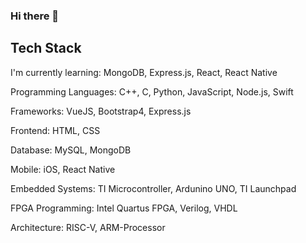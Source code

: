 ### Hi there 👋

<!--
**sidkulkarni/sidkulkarni** is a ✨ _special_ ✨ repository because its `README.md` (this file) appears on your GitHub profile.

Here are some ideas to get you started:

- 🔭 I’m currently working on ...
- 🌱 I’m currently learning ...
- 👯 I’m looking to collaborate on ...
- 🤔 I’m looking for help with ...
- 💬 Ask me about ...
- 📫 How to reach me: ...
- 😄 Pronouns: ...
- ⚡ Fun fact: ...
-->


## Tech Stack ##

I'm currently learning: MongoDB, Express.js, React, React Native  

Programming Languages: C++, C, Python, JavaScript, Node.js, Swift

Frameworks: VueJS, Bootstrap4, Express.js

Frontend: HTML, CSS

Database: MySQL, MongoDB

Mobile: iOS, React Native 

Embedded Systems: TI Microcontroller, Ardunino UNO, TI Launchpad

FPGA Programming: Intel Quartus FPGA, Verilog, VHDL

Architecture: RISC-V, ARM-Processor
